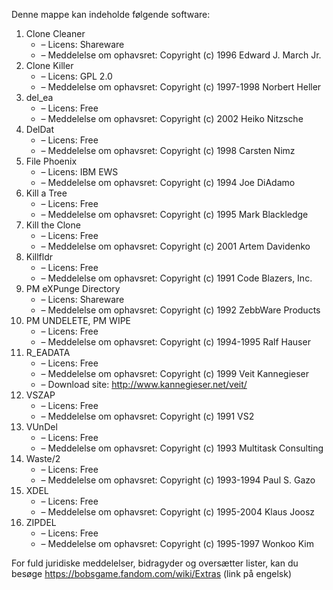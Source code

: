 ﻿Denne mappe kan indeholde følgende software:

1. Clone Cleaner
   - – Licens: Shareware
   - – Meddelelse om ophavsret: Copyright (c) 1996 Edward J. March Jr.
2. Clone Killer
   - – Licens: GPL 2.0
   - – Meddelelse om ophavsret: Copyright (c) 1997-1998 Norbert Heller
3. del_ea
   - – Licens: Free
   - – Meddelelse om ophavsret: Copyright (c) 2002 Heiko Nitzsche
4. DelDat
   - – Licens: Free
   - – Meddelelse om ophavsret: Copyright (c) 1998 Carsten Nimz
5. File Phoenix
   - – Licens: IBM EWS
   - – Meddelelse om ophavsret: Copyright (c) 1994 Joe DiAdamo
6. Kill a Tree
   - – Licens: Free
   - – Meddelelse om ophavsret: Copyright (c) 1995 Mark Blackledge
7. Kill the Clone
   - – Licens: Free
   - – Meddelelse om ophavsret: Copyright (c) 2001 Artem Davidenko
8. Killfldr
   - – Licens: Free
   - – Meddelelse om ophavsret: Copyright (c) 1991 Code Blazers, Inc.
9. PM eXPunge Directory
   - – Licens: Shareware
   - – Meddelelse om ophavsret: Copyright (c) 1992 ZebbWare Products
10. PM UNDELETE, PM WIPE
    - – Licens: Free
    - – Meddelelse om ophavsret: Copyright (c) 1994-1995 Ralf Hauser
11. R_EADATA
    - – Licens: Free
    - – Meddelelse om ophavsret: Copyright (c) 1999 Veit Kannegieser
    - – Download site: http://www.kannegieser.net/veit/
12. VSZAP
    - – Licens: Free
    - – Meddelelse om ophavsret: Copyright (c) 1991 VS2
13. VUnDel
    - – Licens: Free
    - – Meddelelse om ophavsret: Copyright (c) 1993 Multitask Consulting
14. Waste/2
    - – Licens: Free
    - – Meddelelse om ophavsret: Copyright (c) 1993-1994 Paul S. Gazo
15. XDEL
    - – Licens: Free
    - – Meddelelse om ophavsret: Copyright (c) 1995-2004 Klaus Joosz
16. ZIPDEL
    - – Licens: Free
    - – Meddelelse om ophavsret: Copyright (c) 1995-1997 Wonkoo Kim

For fuld juridiske meddelelser, bidragyder og oversætter lister, kan du besøge https://bobsgame.fandom.com/wiki/Extras (link på engelsk)
